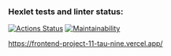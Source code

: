 ### Hexlet tests and linter status:
[![Actions Status](https://github.com/da-solovev/frontend-project-11/actions/workflows/hexlet-check.yml/badge.svg)](https://github.com/da-solovev/frontend-project-11/actions)
[![Maintainability](https://api.codeclimate.com/v1/badges/2831d2660802f1b4340c/maintainability)](https://codeclimate.com/github/da-solovev/frontend-project-11/maintainability)
  
https://frontend-project-11-tau-nine.vercel.app/